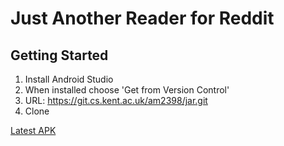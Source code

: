 # Just Another Reader for Reddit

## Getting Started

1. Install Android Studio
2. When installed choose 'Get from Version Control'
3. URL: https://git.cs.kent.ac.uk/am2398/jar.git
4. Clone

[Latest APK](https://git.cs.kent.ac.uk/am2398/jar/-/jobs/artifacts/master/raw/app/build/outputs/apk/debug/app-debug.apk?job=assembleDebug)
